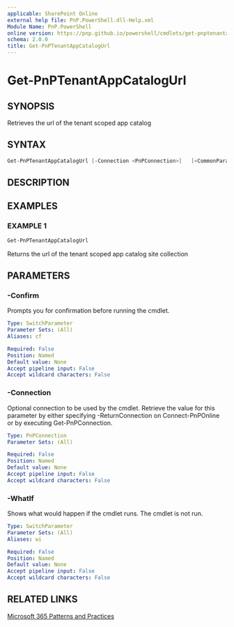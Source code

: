 ```yaml
---
applicable: SharePoint Online
external help file: PnP.PowerShell.dll-Help.xml
Module Name: PnP.PowerShell
online version: https://pnp.github.io/powershell/cmdlets/get-pnptenantappcatalogurl
schema: 2.0.0
title: Get-PnPTenantAppCatalogUrl
---
```


# Get-PnPTenantAppCatalogUrl

## SYNOPSIS
Retrieves the url of the tenant scoped app catalog

## SYNTAX

```powershell
Get-PnPTenantAppCatalogUrl [-Connection <PnPConnection>]   [<CommonParameters>]
```

## DESCRIPTION

## EXAMPLES

### EXAMPLE 1
```powershell
Get-PnPTenantAppCatalogUrl
```

Returns the url of the tenant scoped app catalog site collection

## PARAMETERS

### -Confirm
Prompts you for confirmation before running the cmdlet.

```yaml
Type: SwitchParameter
Parameter Sets: (All)
Aliases: cf

Required: False
Position: Named
Default value: None
Accept pipeline input: False
Accept wildcard characters: False
```

### -Connection
Optional connection to be used by the cmdlet. Retrieve the value for this parameter by either specifying -ReturnConnection on Connect-PnPOnline or by executing Get-PnPConnection.

```yaml
Type: PnPConnection
Parameter Sets: (All)

Required: False
Position: Named
Default value: None
Accept pipeline input: False
Accept wildcard characters: False
```

### -WhatIf
Shows what would happen if the cmdlet runs. The cmdlet is not run.

```yaml
Type: SwitchParameter
Parameter Sets: (All)
Aliases: wi

Required: False
Position: Named
Default value: None
Accept pipeline input: False
Accept wildcard characters: False
```

## RELATED LINKS

[Microsoft 365 Patterns and Practices](https://aka.ms/m365pnp)